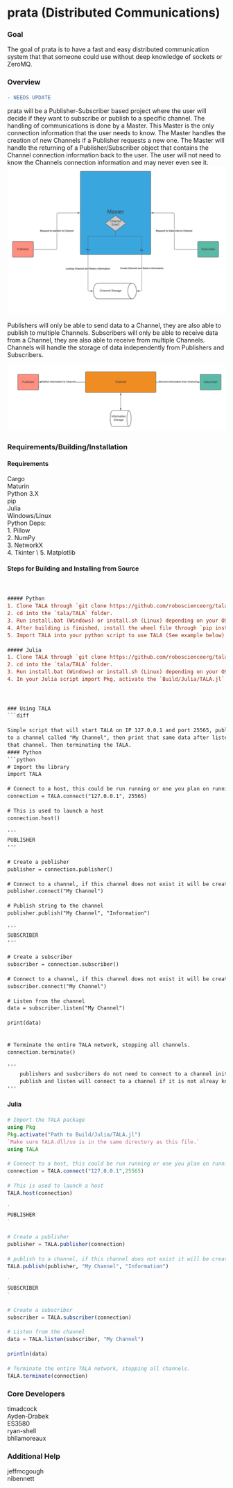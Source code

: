 
# prata (Distributed Communications)

### Goal
The goal of prata is to have a fast and easy distributed communication system that that someone could use without deep knowledge of sockets or ZeroMQ.

### Overview
```diff
- NEEDS UPDATE
```
prata will be a Publisher-Subscriber based project where the user will decide if they want to subscribe or publish to a specific channel. The handling of communications is done by a Master. This Master is the only connection information that the user needs to know. The Master handles the creation of new Channels if a Publisher requests a new one. The Master will handle the returning of a Publisher/Subscriber object that contains the Channel connection information back to the user. The user will not need to know the Channels connection information and may never even see it. ![Figure 1](Documentation/Images/flowchart1.jpg)
<br>
<br>
Publishers will only be able to send data to a Channel, they are also able to publish to multiple Channels.
Subscribers will only be able to receive data from a Channel, they are also able to receive from multiple Channels.
Channels will handle the storage of data independently from Publishers and Subscribers.

![Figure 2](Documentation/Images/flowchart2.jpg)


### Requirements/Building/Installation

#### Requirements
Cargo \
Maturin  \
Python 3.X \
pip \
Julia \
Windows/Linux \
Python Deps: \
    1. Pillow \
    2. NumPy \
    3. NetworkX \
    4. Tkinter \ 
    5. Matplotlib


#### Steps for Building and Installing from Source
```diff


##### Python
1. Clone TALA through `git clone https://github.com/roboscienceorg/tala.git`.
2. cd into the `tala/TALA` folder.
3. Run install.bat (Windows) or install.sh (Linux) depending on your OS.
4. After building is finished, install the wheel file through `pip install Build/Wheels/[Wheel name]`. Depending on your system it may be `pip3`.
5. Import TALA into your python script to use TALA (See example below).

##### Julia
1. Clone TALA through `git clone https://github.com/roboscienceorg/tala.git`.
2. cd into the `tala/TALA` folder.
3. Run install.bat (Windows) or install.sh (Linux) depending on your OS.
4. In your Julia script import Pkg, activate the `Build/Julia/TALA.jl` folder  through `Pkg.activate([Path to Build/Julia/TALA.jl])` and then import TALA (See example below). The TALA.dll (Windows) or TALA.so (Linux) must be in the same directory as the Julia script.



### Using TALA
```diff

Simple script that will start TALA on IP 127.0.0.1 and port 25565, publish data
to a channel called "My Channel", then print that same data after listening from
that channel. Then terminating the TALA.
#### Python
```python
# Import the library
import TALA

# Connect to a host, this could be run running or one you plan on running
connection = TALA.connect("127.0.0.1", 25565)

# This is used to launch a host
connection.host()

'''
PUBLISHER
'''

# Create a publisher
publisher = connection.publisher()

# Connect to a channel, if this channel does not exist it will be created
publisher.connect("My Channel")

# Publish string to the channel
publisher.publish("My Channel", "Information")

'''
SUBSCRIBER
'''

# Create a subscriber
subscriber = connection.subscriber()

# Connect to a channel, if this channel does not exist it will be created
subscriber.connect("My Channel")

# Listen from the channel
data = subscriber.listen("My Channel")

print(data)


# Terminate the entire TALA network, stopping all channels.
connection.terminate()

'''
    publishers and susbcribers do not need to connect to a channel initially,
    publish and listen will connect to a channel if it is not alreay known.
'''
```

#### Julia
```Julia
# Import the TALA package
using Pkg
Pkg.activate("Path to Build/Julia/TALA.jl")
`Make sure TALA.dll/so is in the same directory as this file.`
using TALA

# Connect to a host, this could be run running or one you plan on running
connection = TALA.connect("127.0.0.1",25565)

# This is used to launch a host
TALA.host(connection)

`
PUBLISHER
`

# Create a publisher
publisher = TALA.publisher(connection)

# publish to a channel, if this channel does not exist it will be created
TALA.publish(publisher, "My Channel", "Information")

`
SUBSCRIBER
`

# Create a subscriber
subscriber = TALA.subscriber(connection)

# Listen from the channel
data = TALA.listen(subscriber, "My Channel")

println(data)

# Terminate the entire TALA network, stopping all channels.
TALA.terminate(connection)
```


### Core Developers
timadcock\
Ayden-Drabek\
ES3580\
ryan-shell\
bhllamoreaux

### Additional Help
jeffmcgough\
nibennett
